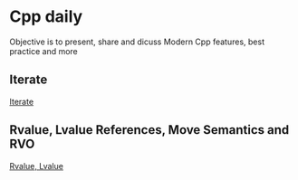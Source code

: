 # Cpp daily 
Objective is to present, share and dicuss Modern Cpp features, best practice and more

## Iterate
[Iterate ](https://github.com/gaelmoccand/Cpp-Daily/blob/develop/iterate/README.md)

## Rvalue, Lvalue References, Move Semantics and RVO
[Rvalue, Lvalue](https://github.com/gaelmoccand/Cpp-Daily/blob/develop/rvalue/README.md)

